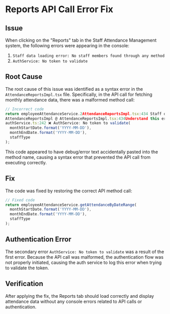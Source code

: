 # Reports API Call Error Fix

## Issue

When clicking on the "Reports" tab in the Staff Attendance Management system, the following errors were appearing in the console:

1. `Staff data loading error: No staff members found through any method`
2. `AuthService: No token to validate`

## Root Cause

The root cause of this issue was identified as a syntax error in the `AttendanceReportsImpl.tsx` file. Specifically, in the API call for fetching monthly attendance data, there was a malformed method call:

```typescript
// Incorrect code
return employeeAttendanceService.2AttendanceReportsImpl.tsx:434 Staff data loading error: No staff members found through any method
AttendanceReportsImpl @ AttendanceReportsImpl.tsx:434Understand this error
authService.ts:242 ❌ AuthService: No token to validate(
  monthStartDate.format('YYYY-MM-DD'), 
  monthEndDate.format('YYYY-MM-DD'),
  staffType
);
```

This code appeared to have debug/error text accidentally pasted into the method name, causing a syntax error that prevented the API call from executing correctly.

## Fix

The code was fixed by restoring the correct API method call:

```typescript
// Fixed code
return employeeAttendanceService.getAttendanceByDateRange(
  monthStartDate.format('YYYY-MM-DD'), 
  monthEndDate.format('YYYY-MM-DD'),
  staffType
);
```

## Authentication Error

The secondary error `AuthService: No token to validate` was a result of the first error. Because the API call was malformed, the authentication flow was not properly initiated, causing the auth service to log this error when trying to validate the token.

## Verification

After applying the fix, the Reports tab should load correctly and display attendance data without any console errors related to API calls or authentication.
